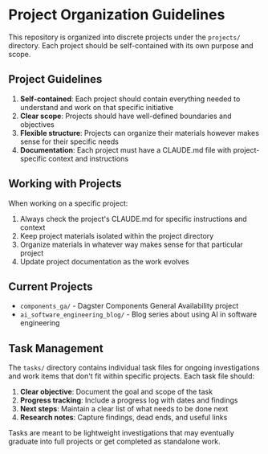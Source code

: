 # Project Organization Guidelines

This repository is organized into discrete projects under the `projects/` directory. Each project should be self-contained with its own purpose and scope.

## Project Guidelines

1. **Self-contained**: Each project should contain everything needed to understand and work on that specific initiative
2. **Clear scope**: Projects should have well-defined boundaries and objectives  
3. **Flexible structure**: Projects can organize their materials however makes sense for their specific needs
4. **Documentation**: Each project must have a CLAUDE.md file with project-specific context and instructions

## Working with Projects

When working on a specific project:
1. Always check the project's CLAUDE.md for specific instructions and context
2. Keep project materials isolated within the project directory
3. Organize materials in whatever way makes sense for that particular project
4. Update project documentation as the work evolves

## Current Projects

- `components_ga/` - Dagster Components General Availability project
- `ai_software_engineering_blog/` - Blog series about using AI in software engineering

## Task Management

The `tasks/` directory contains individual task files for ongoing investigations and work items that don't fit within specific projects. Each task file should:

1. **Clear objective**: Document the goal and scope of the task
2. **Progress tracking**: Include a progress log with dates and findings
3. **Next steps**: Maintain a clear list of what needs to be done next
4. **Research notes**: Capture findings, dead ends, and useful links

Tasks are meant to be lightweight investigations that may eventually graduate into full projects or get completed as standalone work.
